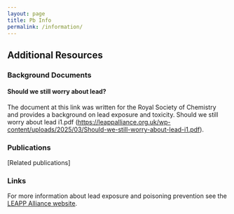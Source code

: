 ```yaml
---
layout: page
title: Pb Info 
permalink: /information/
---
```

## Additional Resources

### Background Documents
#### Should we still worry about lead?
The document at this link was written for the Royal Society of Chemistry and provides a background on lead exposure and toxicity. 
Should we still worry about lead i1.pdf (https://leappalliance.org.uk/wp-content/uploads/2025/03/Should-we-still-worry-about-lead-i1.pdf).

### Publications
[Related publications]

### Links
For more information about lead exposure and poisoning prevention see the [LEAPP Alliance website](https://leappalliance.org.uk/).

